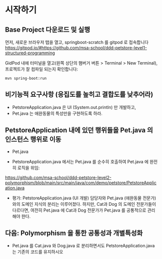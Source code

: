 # 시작하기

## Base Project 다운로드 및 실행
먼저, 새로운 브라우저 탭을 열고, springboot-scratch 를 gitpod 로 접속합니다
https://gitpod.io/#https://github.com/msa-school/ddd-petstore-level1-structured-programming

GidPod 내에 터미널을 열고(왼쪽 상단의 햄버거 버튼 > Terminal > New Terminal), 프로젝트가 잘 컴파일 되는지 확인합니다:
```
mvn spring-boot:run
```

## 비기능적 요구사항 (응집도를 높히고 결합도를 낮추어라)
- PetstoreApplication.java 은 UI (System.out.println) 만 개발하고, 
- Pet.java 는 애완동물의 특성만을 구현하도록 하라.

## PetstoreApplication 내에 있던 행위들을 Pet.java 의 인스턴스 행위로 이동
- Pet.java


- PetstoreApplication.java 에서는 Pet.java 를 순수히 호출하여 Pet.java 에 완전히 로직을 위임:

https://github.com/msa-school/ddd-petstore-level2-polymorphism/blob/main/src/main/java/com/demo/petstore/PetstoreApplication.java

- 평가: PetstoreApplication.java (UI 개발) 담당자와 Pet.java (애완동물 전문가)와의 도메인 지식의 분리는 이루어졌다. 하지만, Cat과 Dog 의 도메인 전문가들이 다르다면, 여전히 Pet.java 에 Cat과 Dog 전문가가 Pet.java 를 공통적으로 관리해야 한다.

## 다음:  Polymorphism 을 통한 공통성과 개별특성화

- Pet.java 를 Cat.java 와 Dog.java 로 분리하면서도 PetstoreApplication.java 는 기존의 코드를 유지하시오
